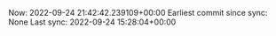 Now: 2022-09-24 21:42:42.239109+00:00 Earliest commit since sync: None Last sync: 2022-09-24 15:28:04+00:00
